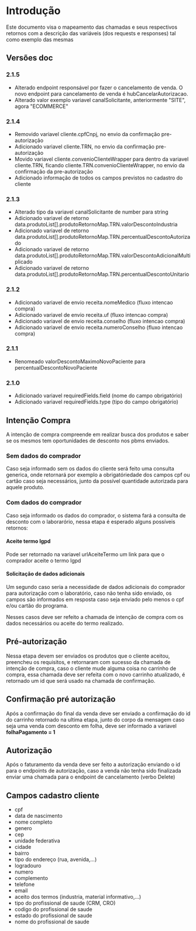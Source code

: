# Introdução

Este documento visa o mapeamento das chamadas e seus respectivos
retornos com a descrição das variáveis (dos requests e responses) tal como exemplo das mesmas

## Versões doc

### 2.1.5

- Alterado endpoint responsável por fazer o cancelamento de venda.
  O novo endpoint para cancelamento de venda é hubCancelarAutorizacao.
- Alterado valor exemplo variavel canalSolicitante, anteriormente "SITE", agora "ECOMMERCE"

### 2.1.4

- Removido variavel cliente.cpfCnpj, no envio da confirmação pre-autorização
- Adicionado variavel cliente.TRN, no envio da confirmação pre-autorização
- Movido variavel cliente.convenioClienteWrapper para dentro da variavel cliente.TRN, ficando cliente.TRN.convenioClienteWrapper,
  no envio da confirmação da pre-autorização
- Adicionado informação de todos os campos previstos no cadastro do cliente

### 2.1.3

- Alterado tipo da variavel canalSolicitante de number para string
- Adicionado variavel de retorno data.produtoList[].produtoRetornoMap.TRN.valorDescontoIndustria
- Adicionado variavel de retorno data.produtoList[].produtoRetornoMap.TRN.percentualDescontoAutorizado
- Adicionado variavel de retorno data.produtoList[].produtoRetornoMap.TRN.valorDescontoAdicionalMultiplicado
- Adicionado variavel de retorno data.produtoList[].produtoRetornoMap.TRN.percentualDescontoUnitario

### 2.1.2

- Adicionado variavel de envio receita.nomeMedico (fluxo intencao compra)
- Adicionado variavel de envio receita.uf (fluxo intencao compra)
- Adicionado variavel de envio receita.conselho (fluxo intencao compra)
- Adicionado variavel de envio receita.numeroConselho (fluxo intencao compra)

### 2.1.1

- Renomeado valorDescontoMaximoNovoPaciente para percentualDescontoNovoPaciente

### 2.1.0

- Adicionado variavel requiredFields.field (nome do campo obrigatório)
- Adicionado variavel requiredFields.type (tipo do campo obrigatório)

## Intenção Compra

A intenção de compra compreende em realizar busca dos produtos e saber se os mesmos
tem oportunidades de desconto nos pbms enviados.

### Sem dados do comprador

Caso seja informado sem os dados do cliente será feito uma consulta generica, onde retornará por
exemplo a obrigatóriedade dos campos cpf ou cartão caso seja necessários, junto da possível
quantidade autorizada para aquele produto.

### Com dados do comprador

Caso seja informado os dados do comprador, o sistema fará a consulta de desconto com o laborarório,
nessa etapa é esperado alguns possíveis retornos:

#### Aceite termo lgpd

Pode ser retornado na variavel urlAceiteTermo um link para que o comprador aceite o termo lgpd

#### Solicitação de dados adicionais

Um segundo caso seria a necessidade de dados adicionais do comprador para autorização com o laboratório, caso não tenha sido enviado,
os campos são informados em resposta caso seja enviado pelo menos o cpf e/ou cartão do programa.

Nesses casos deve ser refeito a chamada de intenção de compra com os dados necessários ou aceite do termo realizado.

## Pré-autorização

Nessa etapa devem ser enviados os produtos que o cliente aceitou, preencheu os requisitos, e retornaram com sucesso
da chamada de intenção de compra, caso o cliente mude alguma coisa no carrinho de compra, essa chamada deve ser
refeita com o novo carrinho atualizado, é retornado um id que será usado na chamada de confirmação.

## Confirmação pré autorização

Após a confirmação do final da venda deve ser enviado a confirmação do id do carrinho retornado na ultima
etapa, junto do corpo da mensagem caso seja uma venda com desconto em folha, deve ser informado a variavel
**folhaPagamento = 1**

## Autorização

Após o faturamento da venda deve ser feito a autorização enviando o id para o endpoints de autorização, caso a
venda não tenha sido finalizada enviar uma chamada para o endpoint de cancelamento (verbo Delete)

## Campos cadastro cliente

- cpf
- data de nascimento
- nome completo
- genero
- cep
- unidade federativa
- cidade
- bairro
- tipo do endereço (rua, avenida,...)
- logradouro
- numero
- complemento
- telefone
- email
- aceito dos termos (industria, material informativo,...)
- tipo do profissional de saude (CRM, CRO)
- codigo do profissional de saude
- estado do profissional de saude
- nome do profissional de saude
